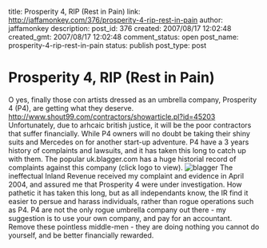title: Prosperity 4, RIP (Rest in Pain)
link: http://jaffamonkey.com/376/prosperity-4-rip-rest-in-pain
author: jaffamonkey
description: 
post_id: 376
created: 2007/08/17 12:02:48
created_gmt: 2007/08/17 12:02:48
comment_status: open
post_name: prosperity-4-rip-rest-in-pain
status: publish
post_type: post

# Prosperity 4, RIP (Rest in Pain)

O yes, finally those con artists dressed as an umbrella company, Prosperity 4 (P4), are getting what they deserve. http://www.shout99.com/contractors/showarticle.pl?id=45203 Unfortunately, due to arhcaic british justice, it will be the poor contractors that suffer financially. While P4 owners will no doubt be taking their shiny suits and Mercedes on for another start-up adventure. P4 have a 3 years history of complaints and lawsuits, and it has taken this long to catch up with them. The popular uk.blagger.com has a huge historial record of complaints against this company (click logo to view). ![blagger](http://www.jaffamonkey.co.uk/images/blagger.gif) The ineffectual Inland Revenue received my complaint and evidence in April 2004, and assured me that Prosperity 4 were under investigation. How pathetic it has taken this long, but as all independants know, the IR find it easier to persue and harass individuals, rather than rogue operations such as P4. P4 are not the only rogue umbrella company out there - my suggestion is to use your own company, and pay for an accountant. Remove these pointless middle-men - they are doing nothing you cannot do yourself, and be better financially rewarded.